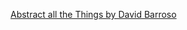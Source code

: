 [Abstract all the Things by David Barroso](https://www.dravetech.com/blog/2016/06/17/abstract-all-the-things.html)
